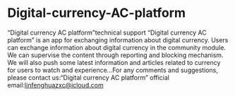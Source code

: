 # Digital-currency-AC-platform
“Digital currency AC platform”technical support
“Digital currency AC platform” is an app for exchanging information about digital currency. Users can exchange information about digital currency in the community module. We can supervise the content through reporting and blocking mechanism. We will also push some latest information and articles related to currency for users to watch and experience…For any comments and suggestions, please contact us:“Digital currency AC platform” official email:linfenghuazxc@icloud.com
